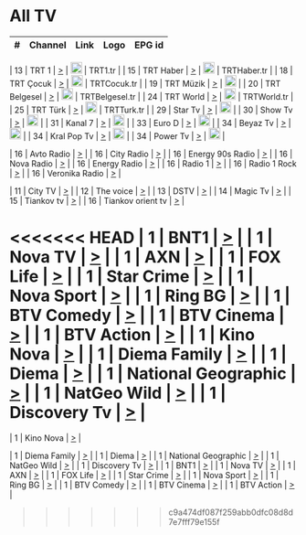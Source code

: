 <h1>All TV</h1>

| #   | Channel        | Link  | Logo | EPG id |
|:---:|:--------------:|:-----:|:----:|:------:|

| 13  | TRT 1            | [>](https://tv-trt1.medya.trt.com.tr/master.m3u8) | <img height="20" src="https://i.imgur.com/j786OLG.png"/> | TRT1.tr |
| 15  | TRT Haber        | [>](https://tv-trthaber.medya.trt.com.tr/master.m3u8) | <img height="20" src="https://i.imgur.com/OVfo8Ab.png"/> | TRTHaber.tr |
| 18  | TRT Çocuk        | [>](https://tv-trtcocuk.medya.trt.com.tr/master.m3u8) | <img height="20" src="https://i.imgur.com/QLFmD6d.png"/> | TRTCocuk.tr |
| 19  | TRT Müzik        | [>](https://tv-trtmuzik.medya.trt.com.tr/master.m3u8) | <img height="20" src="https://i.imgur.com/fIVFCEd.png"/> |
| 20  | TRT Belgesel     | [>](https://tv-trtbelgesel.medya.trt.com.tr/master.m3u8) | <img height="20" src="https://i.imgur.com/MGO87pe.png"/> | TRTBelgesel.tr |
| 24  | TRT World        | [>](https://tv-trtworld.medya.trt.com.tr/master.m3u8) | <img height="20" src="https://i.imgur.com/JEA2xpv.png"/> | TRTWorld.tr |
| 25  | TRT Türk         | [>](https://tv-trtturk.medya.trt.com.tr/master.m3u8) | <img height="20" src="https://i.imgur.com/OSTOQNw.png"/> | TRTTurk.tr |
| 29  | Star Tv   | [>](https://dogus-live.daioncdn.net/startv/startv_360p.m3u8) | <img height="20" src="https://i.imgur.com/IebUZx1.png"/> |
| 30  | Show Tv     | [>](https://ciner-live.daioncdn.net/showtv/showtv.m3u8) | <img height="20" src="https://i.imgur.com/IebUZx1.png"/> |
| 31  | Kanal 7     | [>](https://kanal7-live.daioncdn.net/kanal7/kanal7.m3u8) | <img height="20" src="https://i.imgur.com/IebUZx1.png"/> |
| 33  | Euro D    | [>](https://www.youtube.com/user/KanalD/live) | <img height="20" src="https://i.imgur.com/IebUZx1.png"/> |
| 34  | Beyaz Tv     | [>](https://beyaztv-live.daioncdn.net/beyaztv/beyaztv.m3u8) | <img height="20" src="https://i.imgur.com/IebUZx1.png"/> |
| 34  | Kral Pop Tv     | [>](https://www.youtube.com/watch?v=GuFTuKoXepw) | <img height="20" src="https://i.imgur.com/IebUZx1.png"/> |
| 34  | Power Tv     | [>](https://livetv.powerapp.com.tr/powerTV/powerhd.smil/chunklist.m3u8) | <img height="20" src="https://i.imgur.com/IebUZx1.png"/> |

| 16  | Avto Radio | [>](http://stream.metacast.eu/avtoradio.mp3.m3u) |
| 16  | City Radio | [>](http://stream.metacast.eu/city.aac.m3u) |
| 16  | Energy 90s Radio | [>](http://stream.metacast.eu/energy-90s.m3u) |
| 16  | Nova Radio | [>](http://stream.metacast.eu/nova.aac.m3u) |
| 16  | Energy Radio | [>](http://stream.metacast.eu/nrj.aac.m3u) |
| 16  | Radio 1 | [>](http://stream.metacast.eu/radio1.aac.m3u) |
| 16  | Radio 1 Rock | [>](http://stream.metacast.eu/radio1rock.aac.m3u) |
| 16  | Veronika Radio | [>](http://stream.metacast.eu/veronika.aac.m3u) |

| 11  | City TV | [>](https://tv.city.bg/play/tshls/citytv/index.m3u8) |
| 12  | The voice | [>](https://bss1.neterra.tv/thevoice/thevoice.m3u8) |
| 13  | DSTV | [>](http://46.249.95.140:8081/hls/data.m3u8) |
| 14  | Magic Tv | [>](https://bss1.neterra.tv/magictv/magictv.m3u8) |
| 15  | Tiankov tv | [>](https://streamer103.neterra.tv/tiankov-folk/live.m3u8) |
| 16  | Tiankov orient tv | [>](https://streamer103.neterra.tv/tiankov-orient/live.m3u8) |

<<<<<<< HEAD
| 1 | BNT1 | [>](https://ymkaya.xyz:34108/tv/bnt1/playlist.m3u8?wmsAuthSign=c2VydmVyX3RpbWU9Ny8yLzIwMjUgNjo0ODoyOCBQTSZoYXNoX3ZhbHVlPXlpWE4vOWJWNlVuNURNY2F6Nm5Penc9PSZ2YWxpZG1pbnV0ZXM9NjA=) |
| 1 | Nova TV | [>](https://ymkaya.xyz:34108/tv/novatv/playlist.m3u8?wmsAuthSign=c2VydmVyX3RpbWU9Ny8yLzIwMjUgNjo0ODozOCBQTSZoYXNoX3ZhbHVlPTZBL1ZqbmsrejdvNzJXRTMrcjVONFE9PSZ2YWxpZG1pbnV0ZXM9NjA=) |
| 1 | AXN | [>](https://ymkaya.xyz:34108/tv/axn/playlist.m3u8?wmsAuthSign=c2VydmVyX3RpbWU9Ny8yLzIwMjUgNjo0ODo0OSBQTSZoYXNoX3ZhbHVlPXRVY0h2Q3dKb2NzY2VyWVErbmVGaXc9PSZ2YWxpZG1pbnV0ZXM9NjA=) |
| 1 | FOX Life | [>](https://ymkaya.xyz:34108/tv/foxlife/playlist.m3u8?wmsAuthSign=c2VydmVyX3RpbWU9Ny8yLzIwMjUgNjo0ODo1OSBQTSZoYXNoX3ZhbHVlPXg3MUpGMHd1WDFMRFVxYkdtQmloYXc9PSZ2YWxpZG1pbnV0ZXM9NjA=) |
| 1 | Star Crime | [>](https://ymkaya.xyz:34108/tv/foxcrime/playlist.m3u8?wmsAuthSign=c2VydmVyX3RpbWU9Ny8yLzIwMjUgNjo0OTowOSBQTSZoYXNoX3ZhbHVlPVp2SUY1cGJRZFpkVWtGOHpjZmVRS0E9PSZ2YWxpZG1pbnV0ZXM9NjA=) |
| 1 | Nova Sport | [>](https://ymkaya.xyz:34108/tv/novasport/playlist.m3u8?wmsAuthSign=c2VydmVyX3RpbWU9Ny8yLzIwMjUgNjo0OToxOCBQTSZoYXNoX3ZhbHVlPUFRcnd0YUxyeHhZUUZaZjhJV21xUEE9PSZ2YWxpZG1pbnV0ZXM9NjA=) |
| 1 | Ring BG | [>](https://ymkaya.xyz:34108/tv/ringbg/playlist.m3u8?wmsAuthSign=c2VydmVyX3RpbWU9Ny8yLzIwMjUgNjo0OToyOCBQTSZoYXNoX3ZhbHVlPVdDTjNwdUlzUmdLYXF5bkhtR1ZPdGc9PSZ2YWxpZG1pbnV0ZXM9NjA=) |
| 1 | BTV Comedy | [>](https://ymkaya.xyz:34108/tv/btvcomedy/playlist.m3u8?wmsAuthSign=c2VydmVyX3RpbWU9Ny8yLzIwMjUgNjo0OTozOCBQTSZoYXNoX3ZhbHVlPVBOQnlsUHJvbURidHdselhsdk1DMXc9PSZ2YWxpZG1pbnV0ZXM9NjA=) |
| 1 | BTV Cinema | [>](https://ymkaya.xyz:34108/tv/btvcinema/playlist.m3u8?wmsAuthSign=c2VydmVyX3RpbWU9Ny8yLzIwMjUgNjo0OTo0OCBQTSZoYXNoX3ZhbHVlPUgrbURJdFgwZFpOMEhOd1lHOFF6UWc9PSZ2YWxpZG1pbnV0ZXM9NjA=) |
| 1 | BTV Action | [>](https://ymkaya.xyz:34108/tv/btvaction/playlist.m3u8?wmsAuthSign=c2VydmVyX3RpbWU9Ny8yLzIwMjUgNjo0OTo1OCBQTSZoYXNoX3ZhbHVlPTdQanVBYUhOeGdVWFFsMU83a0xrcXc9PSZ2YWxpZG1pbnV0ZXM9NjA=) |
| 1 | Kino Nova | [>](https://ymkaya.xyz:34108/tv/kinonova/playlist.m3u8?wmsAuthSign=c2VydmVyX3RpbWU9Ny8yLzIwMjUgNjo1MDowOCBQTSZoYXNoX3ZhbHVlPUtjaU0zVDJLQVovY1h0alBxSXR2eVE9PSZ2YWxpZG1pbnV0ZXM9NjA=) |
| 1 | Diema Family | [>](https://ymkaya.xyz:34108/tv/diemafamily/playlist.m3u8?wmsAuthSign=c2VydmVyX3RpbWU9Ny8yLzIwMjUgNjo1MDoxOCBQTSZoYXNoX3ZhbHVlPTg0NThVR0ZGVzdwaHpMM2JBZnROVHc9PSZ2YWxpZG1pbnV0ZXM9NjA=) |
| 1 | Diema | [>](https://ymkaya.xyz:34108/tv/diema/playlist.m3u8?wmsAuthSign=c2VydmVyX3RpbWU9Ny8yLzIwMjUgNjo1MDoyOCBQTSZoYXNoX3ZhbHVlPTJmTmpIcE0rZ0YwYlpIcE05QkdEd2c9PSZ2YWxpZG1pbnV0ZXM9NjA=) |
| 1 | National Geographic | [>](https://ymkaya.xyz:34108/tv/natgeo/playlist.m3u8?wmsAuthSign=c2VydmVyX3RpbWU9Ny8yLzIwMjUgNjo1MDozOCBQTSZoYXNoX3ZhbHVlPStEYmxoQmt3OTdUd1NVTkVwVDZyK1E9PSZ2YWxpZG1pbnV0ZXM9NjA=) |
| 1 | NatGeo Wild | [>](https://ymkaya.xyz:34108/tv/natgeowild/playlist.m3u8?wmsAuthSign=c2VydmVyX3RpbWU9Ny8yLzIwMjUgNjo1MDo0OCBQTSZoYXNoX3ZhbHVlPVh6RHc2TDNLSlRVdjhMNlRKRnh6VUE9PSZ2YWxpZG1pbnV0ZXM9NjA=) |
| 1 | Discovery Tv | [>](https://ymkaya.xyz:34108/tv/discovery/playlist.m3u8?wmsAuthSign=c2VydmVyX3RpbWU9Ny8yLzIwMjUgNjo1MDo1OCBQTSZoYXNoX3ZhbHVlPUJJNmFSaWw5UjVyWVR4bkpEcGpoY1E9PSZ2YWxpZG1pbnV0ZXM9NjA=) |
=======


| 1 | Kino Nova | [>](https://ymkaya.xyz:11336/tv/kinonova/playlist.m3u8?wmsAuthSign=c2VydmVyX3RpbWU9MS8yLzIwMjUgNDo0MDoyMCBBTSZoYXNoX3ZhbHVlPWlFS1FrWEtMMVRFM3l5YklUWUJQUHc9PSZ2YWxpZG1pbnV0ZXM9NjA=) |

| 1 | Diema Family | [>](https://ymkaya.xyz:11336/tv/diemafamily/playlist.m3u8?wmsAuthSign=c2VydmVyX3RpbWU9MS8yLzIwMjUgNDo0MDozMCBBTSZoYXNoX3ZhbHVlPUVUaTVKTldvZTF5WVVCM0YwL21kaXc9PSZ2YWxpZG1pbnV0ZXM9NjA=) |
| 1 | Diema | [>](https://ymkaya.xyz:11336/tv/diema/playlist.m3u8?wmsAuthSign=c2VydmVyX3RpbWU9MS8yLzIwMjUgNDo0MDo0MCBBTSZoYXNoX3ZhbHVlPVlYMWVJT2NuUjNpUTBsaytEUFFOS2c9PSZ2YWxpZG1pbnV0ZXM9NjA=) |
| 1 | National Geographic | [>](https://ymkaya.xyz:11336/tv/natgeo/playlist.m3u8?wmsAuthSign=c2VydmVyX3RpbWU9MS8yLzIwMjUgNDo0MTo0MSBBTSZoYXNoX3ZhbHVlPTJQTlVmcG5nYWx0M013eUhGRGxnd0E9PSZ2YWxpZG1pbnV0ZXM9NjA=) |
| 1 | NatGeo Wild | [>](https://ymkaya.xyz:11336/tv/natgeowild/playlist.m3u8?wmsAuthSign=c2VydmVyX3RpbWU9MS8yLzIwMjUgNDo0MTo1MSBBTSZoYXNoX3ZhbHVlPVl1OXZaTTliN0hGWEN3eDBYd1duNkE9PSZ2YWxpZG1pbnV0ZXM9NjA=) |
| 1 | Discovery Tv | [>](https://ymkaya.xyz:11336/tv/discovery/playlist.m3u8?wmsAuthSign=c2VydmVyX3RpbWU9MS8yLzIwMjUgNDo0MjowMSBBTSZoYXNoX3ZhbHVlPWtBQmdLNlY2RmQwWElzMVYzSDJyVkE9PSZ2YWxpZG1pbnV0ZXM9NjA=) |
| 1 | BNT1 | [>](https://ymkaya.xyz:11336/tv/bnt1/playlist.m3u8?wmsAuthSign=c2VydmVyX3RpbWU9MS8yLzIwMjUgNDozODozOCBBTSZoYXNoX3ZhbHVlPVVrMVlRQXpJWlhYeUh6ZFVpSC9NMUE9PSZ2YWxpZG1pbnV0ZXM9NjA=) |
| 1 | Nova TV | [>](https://ymkaya.xyz:11336/tv/novatv/playlist.m3u8?wmsAuthSign=c2VydmVyX3RpbWU9MS8yLzIwMjUgNDozODo0OCBBTSZoYXNoX3ZhbHVlPUVxQjh1a0ZzYkVGZU8zZDFGTzdreVE9PSZ2YWxpZG1pbnV0ZXM9NjA=) |
| 1 | AXN | [>](https://ymkaya.xyz:11336/tv/axn/playlist.m3u8?wmsAuthSign=c2VydmVyX3RpbWU9MS8yLzIwMjUgNDozODo1OCBBTSZoYXNoX3ZhbHVlPUpkWStGY1hkNXhaOVpPZ0thQ0FZL3c9PSZ2YWxpZG1pbnV0ZXM9NjA=) |
| 1 | FOX Life | [>](https://ymkaya.xyz:11336/tv/foxlife/playlist.m3u8?wmsAuthSign=c2VydmVyX3RpbWU9MS8yLzIwMjUgNDozOToxMCBBTSZoYXNoX3ZhbHVlPWt1ZDc1T3AzYlZDTjJnSy9TU0xJZlE9PSZ2YWxpZG1pbnV0ZXM9NjA=) |
| 1 | Star Crime | [>](https://ymkaya.xyz:11336/tv/foxcrime/playlist.m3u8?wmsAuthSign=c2VydmVyX3RpbWU9MS8yLzIwMjUgNDozOToyMCBBTSZoYXNoX3ZhbHVlPXIwVU45Nm9FR1l2enNkTG9TanBxbmc9PSZ2YWxpZG1pbnV0ZXM9NjA=) |
| 1 | Nova Sport | [>](https://ymkaya.xyz:11336/tv/novasport/playlist.m3u8?wmsAuthSign=c2VydmVyX3RpbWU9MS8yLzIwMjUgNDozOTozMCBBTSZoYXNoX3ZhbHVlPXlSZ0UxazVaM0xhSmc0NmR4T0c1T2c9PSZ2YWxpZG1pbnV0ZXM9NjA=) |
| 1 | Ring BG | [>](https://ymkaya.xyz:11336/tv/ringbg/playlist.m3u8?wmsAuthSign=c2VydmVyX3RpbWU9MS8yLzIwMjUgNDozOTo0MCBBTSZoYXNoX3ZhbHVlPTR4aUlFNHVUYWN4enY1WkVuOFZma2c9PSZ2YWxpZG1pbnV0ZXM9NjA=) |
| 1 | BTV Comedy | [>](https://ymkaya.xyz:11336/tv/btvcomedy/playlist.m3u8?wmsAuthSign=c2VydmVyX3RpbWU9MS8yLzIwMjUgNDozOTo1MCBBTSZoYXNoX3ZhbHVlPUtrMTJ2RHNTTUU1RFp1ZkVOdXFSK3c9PSZ2YWxpZG1pbnV0ZXM9NjA=) |
| 1 | BTV Cinema | [>](https://ymkaya.xyz:11336/tv/btvcinema/playlist.m3u8?wmsAuthSign=c2VydmVyX3RpbWU9MS8yLzIwMjUgNDozOTo1OSBBTSZoYXNoX3ZhbHVlPTZWcU9FZW56cG1NM1lrYy8xNE5NeHc9PSZ2YWxpZG1pbnV0ZXM9NjA=) |
| 1 | BTV Action | [>](https://ymkaya.xyz:11336/tv/btvaction/playlist.m3u8?wmsAuthSign=c2VydmVyX3RpbWU9MS8yLzIwMjUgNDo0MDoxMCBBTSZoYXNoX3ZhbHVlPUlDd0ErRkZVWThyMVZwR3c2REdGZ3c9PSZ2YWxpZG1pbnV0ZXM9NjA=) |
>>>>>>> c9a474df087f259abb0dfc08d8d7e7fff79e155f
